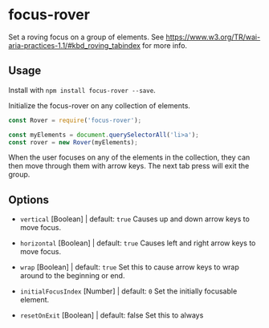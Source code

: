 # focus-rover
Set a roving focus on a group of elements. See https://www.w3.org/TR/wai-aria-practices-1.1/#kbd_roving_tabindex for more info.

## Usage
Install with `npm install focus-rover --save`.

Initialize the focus-rover on any collection of elements.
```javascript
const Rover = require('focus-rover');

const myElements = document.querySelectorAll('li>a');
const rover = new Rover(myElements);
```
When the user focuses on any of the elements in the collection, they can then move through them with arrow keys. The next tab press will exit the group.

## Options

* `vertical` [Boolean] | default: `true`
Causes up and down arrow keys to move focus.

* `horizontal` [Boolean] | default: `true`
Causes left and right arrow keys to move focus.

* `wrap` [Boolean] | default: `true`
Set this to cause arrow keys to wrap around to the beginning or end.

* `initialFocusIndex` [Number] | default: `0`
Set the initially focusable element.

* `resetOnExit` [Boolean] | default: false
Set this to always
